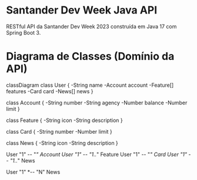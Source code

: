 # Santander Dev Week Java API
RESTful API da Santander Dev Week 2023 construída em Java 17 com Spring Boot 3.
# Diagrama de Classes (Domínio da API)
classDiagram
  class User {
    -String name
    -Account account
    -Feature[] features
    -Card card
    -News[] news
  }

  class Account {
    -String number
    -String agency
    -Number balance
    -Number limit
  }

  class Feature {
    -String icon
    -String description
  }

  class Card {
    -String number
    -Number limit
  }

  class News {
    -String icon
    -String description
  }

  User "1" -- "*" Account
  User "1" -- "1..*" Feature
  User "1" -- "*" Card
  User "1" -- "1..*" News

  User "1" *-- "N" News

